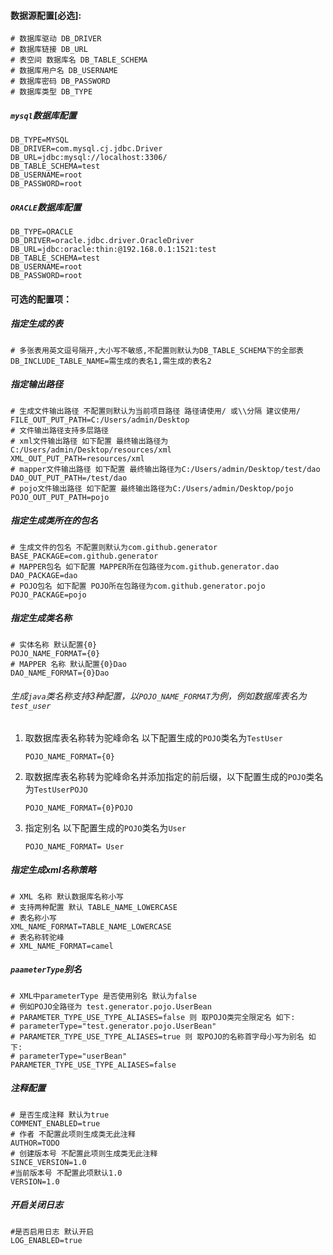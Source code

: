 #### 数据源配置[必选]:

```properties
# 数据库驱动 DB_DRIVER
# 数据库链接 DB_URL
# 表空间 数据库名 DB_TABLE_SCHEMA
# 数据库用户名 DB_USERNAME
# 数据库密码 DB_PASSWORD
# 数据库类型 DB_TYPE
```

##### `mysql`数据库配置

```properties
DB_TYPE=MYSQL
DB_DRIVER=com.mysql.cj.jdbc.Driver
DB_URL=jdbc:mysql://localhost:3306/
DB_TABLE_SCHEMA=test
DB_USERNAME=root
DB_PASSWORD=root
```
##### `ORACLE`数据库配置

```properties
DB_TYPE=ORACLE
DB_DRIVER=oracle.jdbc.driver.OracleDriver
DB_URL=jdbc:oracle:thin:@192.168.0.1:1521:test
DB_TABLE_SCHEMA=test
DB_USERNAME=root
DB_PASSWORD=root
```

#### 可选的配置项：

##### 指定生成的表

```properties
# 多张表用英文逗号隔开,大小写不敏感,不配置则默认为DB_TABLE_SCHEMA下的全部表
DB_INCLUDE_TABLE_NAME=需生成的表名1,需生成的表名2
```

##### 指定输出路径

```properties
# 生成文件输出路径 不配置则默认为当前项目路径 路径请使用/ 或\\分隔 建议使用/
FILE_OUT_PUT_PATH=C:/Users/admin/Desktop
# 文件输出路径支持多层路径
# xml文件输出路径 如下配置 最终输出路径为C:/Users/admin/Desktop/resources/xml
XML_OUT_PUT_PATH=resources/xml
# mapper文件输出路径 如下配置 最终输出路径为C:/Users/admin/Desktop/test/dao
DAO_OUT_PUT_PATH=/test/dao
# pojo文件输出路径 如下配置 最终输出路径为C:/Users/admin/Desktop/pojo
POJO_OUT_PUT_PATH=pojo
```
##### 指定生成类所在的包名

```properties
# 生成文件的包名 不配置则默认为com.github.generator
BASE_PACKAGE=com.github.generator
# MAPPER包名 如下配置 MAPPER所在包路径为com.github.generator.dao
DAO_PACKAGE=dao
# POJO包名 如下配置 POJO所在包路径为com.github.generator.pojo
POJO_PACKAGE=pojo
```

##### 指定生成类名称

```properties
# 实体名称 默认配置{0}
POJO_NAME_FORMAT={0}
# MAPPER 名称 默认配置{0}Dao
DAO_NAME_FORMAT={0}Dao
```

###### 生成`java`类名称支持3种配置，以`POJO_NAME_FORMAT`为例，例如数据库表名为`test_user`

1. 取数据库表名称转为驼峰命名 以下配置生成的`POJO`类名为`TestUser`

   ```properties 
   POJO_NAME_FORMAT={0}
   ```

2. 取数据库表名称转为驼峰命名并添加指定的前后缀，以下配置生成的`POJO`类名为`TestUserPOJO`

   ```properties
   POJO_NAME_FORMAT={0}POJO
   ```

3. 指定别名 以下配置生成的`POJO`类名为`User`

   ```properties
   POJO_NAME_FORMAT= User
   ```

##### 指定生成xml名称策略

```properties
# XML 名称 默认数据库名称小写
# 支持两种配置 默认 TABLE_NAME_LOWERCASE
# 表名称小写
XML_NAME_FORMAT=TABLE_NAME_LOWERCASE
# 表名称转驼峰
# XML_NAME_FORMAT=camel
```

##### `paameterType`别名

```properties
# XML中parameterType 是否使用别名 默认为false
# 例如POJO全路径为 test.generator.pojo.UserBean
# PARAMETER_TYPE_USE_TYPE_ALIASES=false 则 取POJO类完全限定名 如下:
# parameterType="test.generator.pojo.UserBean"
# PARAMETER_TYPE_USE_TYPE_ALIASES=true 则 取POJO的名称首字母小写为别名 如下:
# parameterType="userBean"
PARAMETER_TYPE_USE_TYPE_ALIASES=false
```
##### 注释配置


```properties
# 是否生成注释 默认为true
COMMENT_ENABLED=true
# 作者 不配置此项则生成类无此注释
AUTHOR=TODO
# 创建版本号 不配置此项则生成类无此注释
SINCE_VERSION=1.0
#当前版本号 不配置此项默认1.0
VERSION=1.0
```
##### 开启关闭日志

```properties
#是否启用日志 默认开启
LOG_ENABLED=true
```